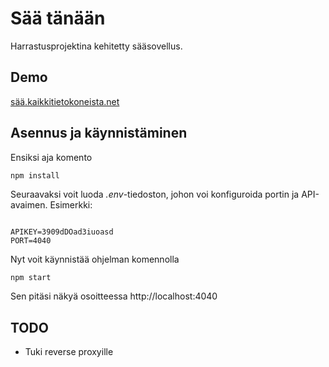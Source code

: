 # Sää tänään

Harrastusprojektina kehitetty sääsovellus.

## Demo

[sää.kaikkitietokoneista.net](https://sää.kaikkitietokoneista.net)

## Asennus ja käynnistäminen

Ensiksi aja komento
```bash
npm install
```

Seuraavaksi voit luoda _.env_-tiedoston, johon voi konfiguroida portin ja API-avaimen. Esimerkki:

```env

APIKEY=3909dDOad3iuoasd
PORT=4040

```

Nyt voit käynnistää ohjelman komennolla

```
npm start
```

Sen pitäsi näkyä osoitteessa http://localhost:4040

## TODO

- Tuki reverse proxyille